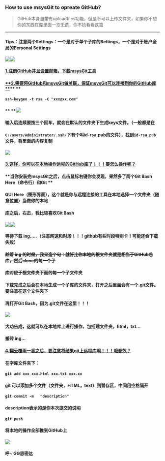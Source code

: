 ### How to use msysGit to opreate GitHub?

> GitHub本身自带有uploadfiles功能，但是不可以上传文件夹，如果你不想你的东西在库里面一览无遗，你不妨看看这篇

---

#### Tips：注意两个Settings：一个是对于单个子库的Settings，一个是对于账户全局的Personal Settings

#### ![](/assets/NNWY_01.png)![](/assets/NNWY_03.png)

#### [**1.注册GitHub并且设置邮箱，下载msysGit工具**](#)

#### [**2.需要将GitHub和msysGit做关联，保证msysGit可以连接到你的GitHub库      **](#)**          **

#### `ssh-keygen -t rsa -C "xxx@xx.com"`

#### ** **![](/assets/NNWY_02.png)

#### **输入后连续要按三个回车，就会在默认的文件夹下生成keys文件。（一般都是在**

#### `C:/users/Administrator/.ssh/`**下有个叫id-rsa.pub的文件），找到**`id-rsa.pub`**文件，将里面的内容复制**

#### ![](/assets/NNWY_04.png)

#### [3.**这样，你可以在本地操作远程的GitHub库了！！！要怎么操作呢？**](#)

#### **当你安装完msysGit之后，点击鼠标右键你会发现，果然多了两个Git Bash Here（命令行）和Git **

#### **GUI Here（图形界面），这个就是你与远程连接的工具在本地选择一个文件夹（随意位置）当做你的本地**

#### **库之后，右击，我比较喜欢Git Bash**

#### ![](/assets/NNWY_05.png)![](/assets/NNWY_06.png)

#### **等待下载 ing.....（注意网速和时段！！！github有些时段特别卡！可能还会下载失败）**

#### ~~趁着 ing 的时候，我来造个句：**就好比你本地的根文件夹就是相当于GitHub总库，然后clone的每一个子**~~

#### ~~**库对应于根文件夹下面的每一个子文件夹**~~

#### 下载完成之后会在本地生成一个子库的文件夹，打开之后里面会有一个.git文件。要注意在这个文件夹下

#### 再打开Git Bash，因为.git文件在这里！！！

#### ![](/assets/NNWY_07.png)

#### 大功告成，这就可以在本地库上进行操作，包括建文件夹，html，txt...

#### 搬砖 ing...

#### [4.翻云覆雨一番之后，要注意将结果git上远程库啊！！！哦都尅？](#)

#### 在字库文件夹下：

#### `git add xxx xxx.html xxx.txt xxx.xx`

#### git 可以添加多个文件（文件夹，HTML，text）到暂存区，中间用空格隔开

#### `git commit -m   "description"`

#### description表示的是你本次提交的说明

#### `git push`

#### 将本地的操作全部推到GitHub上

#### ![](/assets/NNWY_08.png)

#### 呼~     GG思密达



